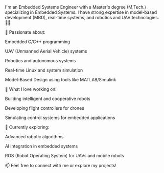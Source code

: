 I'm an Embedded Systems Engineer with a Master's degree (M.Tech.) specializing in Embedded Systems.
I have strong expertise in model-based development (MBD), real-time systems, and robotics and UAV technologies. 🚁🤖

🔹 Passionate about:

Embedded C/C++ programming

UAV (Unmanned Aerial Vehicle) systems

Robotics and autonomous systems

Real-time Linux and system simulation

Model-Based Design using tools like MATLAB/Simulink

🔹 What I love working on:

Building intelligent and cooperative robots

Developing flight controllers for drones

Simulating control systems for embedded applications

🔹 Currently exploring:

Advanced robotic algorithms

AI integration in embedded systems

ROS (Robot Operating System) for UAVs and mobile robots

📫 Feel free to connect with me or explore my projects!


<!---
Onkar2506/Onkar2506 is a ✨ special ✨ repository because its `README.md` (this file) appears on your GitHub profile.
You can click the Preview link to take a look at your changes.
--->
